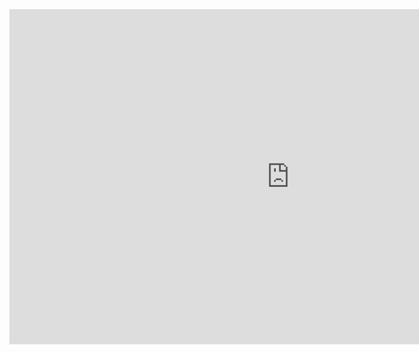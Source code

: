 <div>
  <iframe src="https://justdeveloper.is-a.dev/" style="border:0px #ffffff none;" name="iframe" scrolling="no" frameborder="0" marginheight="0px" marginwidth="0px" height="600px" width="1000px" allowfullscreen></iframe>
</div>
